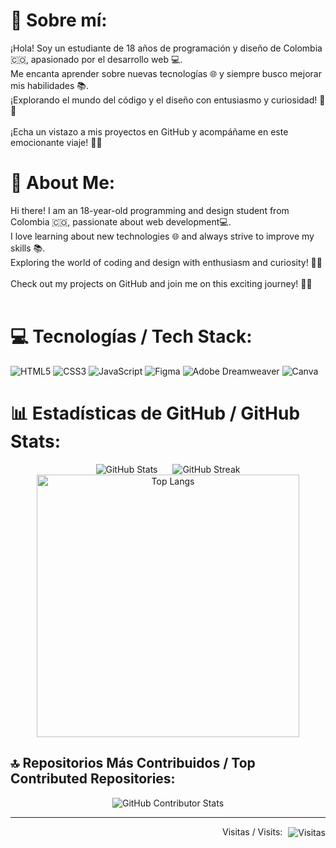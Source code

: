 # 💫 Sobre mí:
¡Hola! Soy un estudiante de 18 años de programación y diseño de Colombia 🇨🇴, apasionado por el desarrollo web 💻. <br>
Me encanta aprender sobre nuevas tecnologías 🌐 y siempre busco mejorar mis habilidades 📚. <br>¡Explorando el mundo del código y el diseño con entusiasmo y curiosidad! 🚀✨<br><br>¡Echa un vistazo a mis proyectos en GitHub y acompáñame en este emocionante viaje! 👨‍💻<br>

# 💫 About Me:
Hi there! I am an 18-year-old programming and design student from Colombia 🇨🇴, passionate about web development💻. <br>
I love learning about new technologies 🌐 and always strive to improve my skills 📚. <br>Exploring the world of coding and design with enthusiasm and curiosity! 🚀✨<br><br>Check out my projects on GitHub and join me on this exciting journey! 👨‍💻<br><br>

# 💻 Tecnologías / Tech Stack:
![HTML5](https://img.shields.io/badge/html5-%23E34F26.svg?style=flat&logo=html5&logoColor=white&labelColor=2c3e50&logoWidth=20&labelPadding=5)
![CSS3](https://img.shields.io/badge/css3-%231572B6.svg?style=flat&logo=css3&logoColor=white&labelColor=2c3e50&logoWidth=20&labelPadding=5)
![JavaScript](https://img.shields.io/badge/javascript-%23323330.svg?style=flat&logo=javascript&logoColor=%23F7DF1E&labelColor=2c3e50&logoWidth=20&labelPadding=5)
![Figma](https://img.shields.io/badge/figma-%23F24E1E.svg?style=flat&logo=figma&logoColor=white&labelColor=2c3e50&logoWidth=20&labelPadding=5)
![Adobe Dreamweaver](https://img.shields.io/badge/Adobe%20Dreamweaver-FF61F6.svg?style=flat&logo=Adobe%20Dreamweaver&logoColor=white&labelColor=2c3e50&logoWidth=20&labelPadding=5)
![Canva](https://img.shields.io/badge/Canva-%2300C4CC.svg?style=flat&logo=Canva&logoColor=white&labelColor=2c3e50&logoWidth=20&labelPadding=5)

# 📊 Estadísticas de GitHub / GitHub Stats:
<div align="center">
  <img src="https://github-readme-stats.vercel.app/api?username=Wilfram&theme=vue-dark&hide_border=false&include_all_commits=false&count_private=false" alt="GitHub Stats" style="margin-right: 20px; max-width:300px;">
  <img src="https://github-readme-streak-stats.herokuapp.com/?user=Wilfram&theme=vue-dark&hide_border=false" alt="GitHub Streak" style="max-width:330px;">
</div>
<div align="center">
  <img src="https://github-readme-stats.vercel.app/api/top-langs/?username=Wilfram&theme=vue-dark&hide_border=false&include_all_commits=false&count_private=false&layout=compact&langs_count=6" alt="Top Langs" style="width: 420px; max-width: 420px;">
</div>

## 🔝 Repositorios Más Contribuidos / Top Contributed Repositories:
<div align="center">
  <img src="https://github-contributor-stats.vercel.app/api?username=Wilfram&limit=5&theme=vue-dark&combine_all_yearly_contributions=true" alt="GitHub Contributor Stats">
</div>
<hr>
<div align="right">
    <div>
        <span style="margin-right: 5px;">Visitas / Visits:</span>
            <img src="https://visitcount.itsvg.in/api?id=Wilfram&icon=2&color=8" alt="Visitas" style="vertical-align: middle;">
    </div>
</div>

<!-- Proudly created with GPRM ( https://gprm.itsvg.in ) and edited by Wil -->
